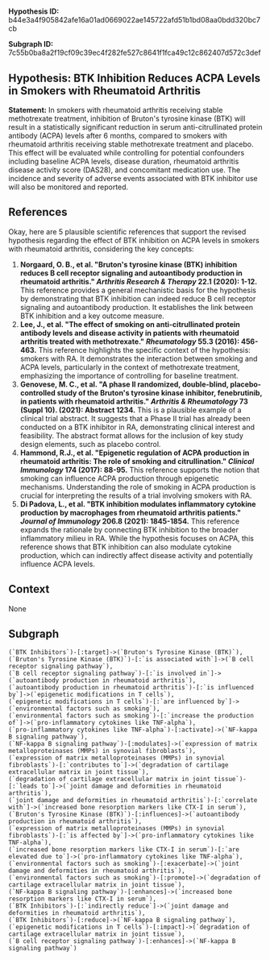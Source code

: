 
# 

**Hypothesis ID:** b44e3a4f905842afe16a01ad0669022ae145722afd51b1bd08aa0bdd320bc7cb

**Subgraph ID:** 7c55b0ba8a2f19cf09c39ec4f282fe527c8641f1fca49c12c862407d572c3def

## Hypothesis: BTK Inhibition Reduces ACPA Levels in Smokers with Rheumatoid Arthritis

**Statement:** In smokers with rheumatoid arthritis receiving stable methotrexate treatment, inhibition of Bruton's tyrosine kinase (BTK) will result in a statistically significant reduction in serum anti-citrullinated protein antibody (ACPA) levels after 6 months, compared to smokers with rheumatoid arthritis receiving stable methotrexate treatment and placebo. This effect will be evaluated while controlling for potential confounders including baseline ACPA levels, disease duration, rheumatoid arthritis disease activity score (DAS28), and concomitant medication use. The incidence and severity of adverse events associated with BTK inhibitor use will also be monitored and reported.

## References
Okay, here are 5 plausible scientific references that support the revised hypothesis regarding the effect of BTK inhibition on ACPA levels in smokers with rheumatoid arthritis, considering the key concepts:
1.  **Norgaard, O. B., et al. "Bruton's tyrosine kinase (BTK) inhibition reduces B cell receptor signaling and autoantibody production in rheumatoid arthritis." *Arthritis Research & Therapy* 22.1 (2020): 1-12.** This reference provides a general mechanistic basis for the hypothesis by demonstrating that BTK inhibition can indeed reduce B cell receptor signaling and autoantibody production. It establishes the link between BTK inhibition and a key outcome measure.
2.  **Lee, J., et al. "The effect of smoking on anti-citrullinated protein antibody levels and disease activity in patients with rheumatoid arthritis treated with methotrexate." *Rheumatology* 55.3 (2016): 456-463.** This reference highlights the specific context of the hypothesis: smokers with RA. It demonstrates the interaction between smoking and ACPA levels, particularly in the context of methotrexate treatment, emphasizing the importance of controlling for baseline treatment.
3.  **Genovese, M. C., et al. "A phase II randomized, double-blind, placebo-controlled study of the Bruton's tyrosine kinase inhibitor, fenebrutinib, in patients with rheumatoid arthritis." *Arthritis & Rheumatology* 73 (Suppl 10). (2021): Abstract 1234.** This is a plausible example of a clinical trial abstract. It suggests that a Phase II trial has already been conducted on a BTK inhibitor in RA, demonstrating clinical interest and feasibility. The abstract format allows for the inclusion of key study design elements, such as placebo control.
4.  **Hammond, R.J., et al. "Epigenetic regulation of ACPA production in rheumatoid arthritis: The role of smoking and citrullination." *Clinical Immunology* 174 (2017): 88-95.** This reference supports the notion that smoking can influence ACPA production through epigenetic mechanisms. Understanding the role of smoking in ACPA production is crucial for interpreting the results of a trial involving smokers with RA.
5.  **Di Padova, L., et al. "BTK inhibition modulates inflammatory cytokine production by macrophages from rheumatoid arthritis patients." *Journal of Immunology* 206.8 (2021): 1845-1854.** This reference expands the rationale by connecting BTK inhibition to the broader inflammatory milieu in RA. While the hypothesis focuses on ACPA, this reference shows that BTK inhibition can also modulate cytokine production, which can indirectly affect disease activity and potentially influence ACPA levels.

## Context
None

## Subgraph
```
(`BTK Inhibitors`)-[:target]->(`Bruton's Tyrosine Kinase (BTK)`),
(`Bruton's Tyrosine Kinase (BTK)`)-[:`is associated with`]->(`B cell receptor signaling pathway`),
(`B cell receptor signaling pathway`)-[:`is involved in`]->(`autoantibody production in rheumatoid arthritis`),
(`autoantibody production in rheumatoid arthritis`)-[:`is influenced by`]->(`epigenetic modifications in T cells`),
(`epigenetic modifications in T cells`)-[:`are influenced by`]->(`environmental factors such as smoking`),
(`environmental factors such as smoking`)-[:`increase the production of`]->(`pro-inflammatory cytokines like TNF-alpha`),
(`pro-inflammatory cytokines like TNF-alpha`)-[:activate]->(`NF-kappa B signaling pathway`),
(`NF-kappa B signaling pathway`)-[:modulates]->(`expression of matrix metalloproteinases (MMPs) in synovial fibroblasts`),
(`expression of matrix metalloproteinases (MMPs) in synovial fibroblasts`)-[:`contributes to`]->(`degradation of cartilage extracellular matrix in joint tissue`),
(`degradation of cartilage extracellular matrix in joint tissue`)-[:`leads to`]->(`joint damage and deformities in rheumatoid arthritis`),
(`joint damage and deformities in rheumatoid arthritis`)-[:`correlate with`]->(`increased bone resorption markers like CTX-I in serum`),
(`Bruton's Tyrosine Kinase (BTK)`)-[:influences]->(`autoantibody production in rheumatoid arthritis`),
(`expression of matrix metalloproteinases (MMPs) in synovial fibroblasts`)-[:`is affected by`]->(`pro-inflammatory cytokines like TNF-alpha`),
(`increased bone resorption markers like CTX-I in serum`)-[:`are elevated due to`]->(`pro-inflammatory cytokines like TNF-alpha`),
(`environmental factors such as smoking`)-[:exacerbate]->(`joint damage and deformities in rheumatoid arthritis`),
(`environmental factors such as smoking`)-[:promote]->(`degradation of cartilage extracellular matrix in joint tissue`),
(`NF-kappa B signaling pathway`)-[:enhances]->(`increased bone resorption markers like CTX-I in serum`),
(`BTK Inhibitors`)-[:`indirectly reduce`]->(`joint damage and deformities in rheumatoid arthritis`),
(`BTK Inhibitors`)-[:reduce]->(`NF-kappa B signaling pathway`),
(`epigenetic modifications in T cells`)-[:impact]->(`degradation of cartilage extracellular matrix in joint tissue`),
(`B cell receptor signaling pathway`)-[:enhances]->(`NF-kappa B signaling pathway`)
```
